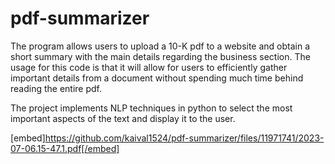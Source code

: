 # pdf-summarizer
The program allows users to upload a 10-K pdf to a website and obtain a short summary with the main details regarding the business section.
The usage for this code is that it will allow for users to efficiently gather important details from a document without spending much time behind reading the entire pdf.

The project implements NLP techniques in python to select the most important aspects of the text and display it to the user.

[embed]https://github.com/kaival1524/pdf-summarizer/files/11971741/2023-07-06.15-47.1.pdf[/embed]
